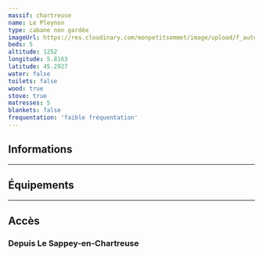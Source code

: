 ```yaml
---
massif: chartreuse
name: Le Pleynon
type: cabane non gardée
imageUrl: https://res.cloudinary.com/monpetitsommet/image/upload/f_auto,q_auto/v1590923248/chartreuse/le-pleynon-3_tkgmzy.jpg
beds: 5
altitude: 1252
longitude: 5.8163
latitude: 45.2927
water: false
toilets: false
wood: true
stove: true
matresses: 5
blankets: false
frequentation: 'faible fréquentation'
---
```


## Informations

<!-- <grid :altitude="altitude" :beds="beds" :longitude="longitude" :latitude="longitude"></grid> -->

---

## Équipements

<!-- <grid :matresses="matresses" :blankets="blankets" :stove="stove" :wood="wood" :water="water" :toilets="toilets"></grid> -->

---

## Accès

### Depuis Le Sappey-en-Chartreuse
